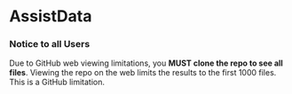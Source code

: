 # AssistData
### Notice to all Users

Due to GitHub web viewing limitations, you **MUST clone the repo to see all files**. 
Viewing the repo on the web limits the results to the first 1000 files. 
This is a GitHub limitation.

